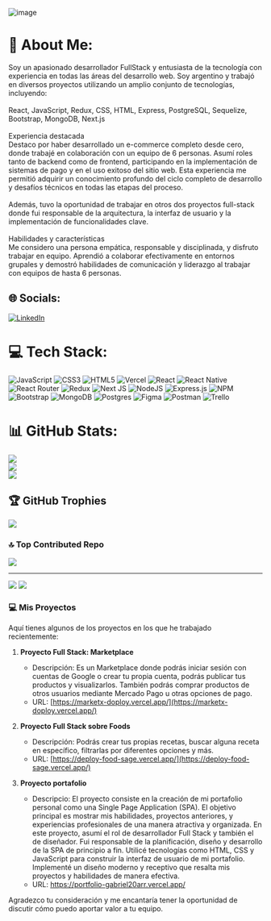 ![image](https://github.com/Gabriel20Arr/Gabriel20Arr/assets/113488932/9cf590f8-a77f-4150-96ed-0bf888bb328b)

# 💫 About Me:
Soy un apasionado desarrollador FullStack y entusiasta de la tecnología con experiencia en todas las áreas del desarrollo web. Soy argentino y trabajó en diversos proyectos utilizando un amplio conjunto de tecnologías, incluyendo:<br><br>React, JavaScript, Redux, CSS, HTML, Express, PostgreSQL, Sequelize, Bootstrap, MongoDB, Next.js<br><br>Experiencia destacada<br>Destaco por haber desarrollado un e-commerce completo desde cero, donde trabajé en colaboración con un equipo de 6 personas. Asumí roles tanto de backend como de frontend, participando en la implementación de sistemas de pago y en el uso exitoso del sitio web. Esta experiencia me permitió adquirir un conocimiento profundo del ciclo completo de desarrollo y desafíos técnicos en todas las etapas del proceso.<br><br>Además, tuvo la oportunidad de trabajar en otros dos proyectos full-stack donde fui responsable de la arquitectura, la interfaz de usuario y la implementación de funcionalidades clave.<br><br>Habilidades y características<br>Me considero una persona empática, responsable y disciplinada, y disfruto trabajar en equipo. Aprendió a colaborar efectivamente en entornos grupales y demostró habilidades de comunicación y liderazgo al trabajar con equipos de hasta 6 personas.


## 🌐 Socials:
[![LinkedIn](https://img.shields.io/badge/LinkedIn-%230077B5.svg?logo=linkedin&logoColor=white)](https://linkedin.com/in/https://www.linkedin.com/in/2002-gabriel-arroyo/) 

# 💻 Tech Stack:
![JavaScript](https://img.shields.io/badge/javascript-%23323330.svg?style=for-the-badge&logo=javascript&logoColor=%23F7DF1E) ![CSS3](https://img.shields.io/badge/css3-%231572B6.svg?style=for-the-badge&logo=css3&logoColor=white) ![HTML5](https://img.shields.io/badge/html5-%23E34F26.svg?style=for-the-badge&logo=html5&logoColor=white) ![Vercel](https://img.shields.io/badge/vercel-%23000000.svg?style=for-the-badge&logo=vercel&logoColor=white) ![React](https://img.shields.io/badge/react-%2320232a.svg?style=for-the-badge&logo=react&logoColor=%2361DAFB) ![React Native](https://img.shields.io/badge/react_native-%2320232a.svg?style=for-the-badge&logo=react&logoColor=%2361DAFB) ![React Router](https://img.shields.io/badge/React_Router-CA4245?style=for-the-badge&logo=react-router&logoColor=white) ![Redux](https://img.shields.io/badge/redux-%23593d88.svg?style=for-the-badge&logo=redux&logoColor=white) ![Next JS](https://img.shields.io/badge/Next-black?style=for-the-badge&logo=next.js&logoColor=white) ![NodeJS](https://img.shields.io/badge/node.js-6DA55F?style=for-the-badge&logo=node.js&logoColor=white) ![Express.js](https://img.shields.io/badge/express.js-%23404d59.svg?style=for-the-badge&logo=express&logoColor=%2361DAFB) ![NPM](https://img.shields.io/badge/NPM-%23000000.svg?style=for-the-badge&logo=npm&logoColor=white) ![Bootstrap](https://img.shields.io/badge/bootstrap-%23563D7C.svg?style=for-the-badge&logo=bootstrap&logoColor=white) ![MongoDB](https://img.shields.io/badge/MongoDB-%234ea94b.svg?style=for-the-badge&logo=mongodb&logoColor=white) ![Postgres](https://img.shields.io/badge/postgres-%23316192.svg?style=for-the-badge&logo=postgresql&logoColor=white) 	![Figma](https://img.shields.io/badge/figma-%23F24E1E.svg?style=for-the-badge&logo=figma&logoColor=white) ![Postman](https://img.shields.io/badge/Postman-FF6C37?style=for-the-badge&logo=postman&logoColor=white) ![Trello](https://img.shields.io/badge/Trello-%23026AA7.svg?style=for-the-badge&logo=Trello&logoColor=white)
# 📊 GitHub Stats:
![](https://github-readme-stats.vercel.app/api?username=Gabriel20Arr&theme=default&hide_border=true&include_all_commits=true&count_private=false)<br/>
![](https://github-readme-streak-stats.herokuapp.com/?user=Gabriel20Arr&theme=default&hide_border=true)<br/>
![](https://github-readme-stats.vercel.app/api/top-langs/?username=Gabriel20Arr&theme=default&hide_border=true&include_all_commits=true&count_private=false&layout=compact)

## 🏆 GitHub Trophies
![](https://github-profile-trophy.vercel.app/?username=Gabriel20Arr&theme=onedark&no-frame=false&no-bg=false&margin-w=4)

### 🔝 Top Contributed Repo
![](https://github-contributor-stats.vercel.app/api?username=Gabriel20Arr&limit=5&theme=nord&combine_all_yearly_contributions=true)

---
[![](https://visitcount.itsvg.in/api?id=Gabriel20Arr&icon=0&color=0)](https://visitcount.itsvg.in)
[![](https://visitcount.itsvg.in/api?id=Gabriel&label=Profile%20Views&color=1&icon=0&pretty=false)](https://visitcount.itsvg.in)
### 💻 Mis Proyectos

Aquí tienes algunos de los proyectos en los que he trabajado recientemente:

1. **Proyecto Full Stack: Marketplace**
   - Descripción: Es un Marketplace donde podrás iniciar sesión con cuentas de Google o crear tu propia cuenta, podrás publicar tus productos y visualizarlos. También podrás comprar productos de otros 
     usuarios mediante Mercado Pago u otras opciones de pago.
   - URL: [https://marketx-doploy.vercel.app/](https://marketx-doploy.vercel.app/)

2. **Proyecto Full Stack sobre Foods**
   - Descripción: Podrás crear tus propias recetas, buscar alguna receta en específico, filtrarlas por diferentes opciones y más.
   - URL: [https://deploy-food-sage.vercel.app/](https://deploy-food-sage.vercel.app/)

3. **Proyecto portafolio**
   - Descripcio:   El proyecto consiste en la creación de mi portafolio personal como una Single Page Application (SPA). El objetivo principal es mostrar mis habilidades, proyectos anteriores, y experiencias       profesionales de una manera atractiva y organizada.
     En este proyecto, asumí el rol de desarrollador Full Stack y también el de diseñador. Fui responsable de la planificación, diseño y desarrollo de la SPA de principio a fin.
     Utilicé tecnologías como HTML, CSS y JavaScript para construir la interfaz de usuario de mi portafolio. Implementé un diseño moderno y receptivo que resalta mis proyectos y habilidades de manera efectiva.
   - URL: https://portfolio-gabriel20arr.vercel.app/

Agradezco tu consideración y me encantaría tener la oportunidad de discutir cómo puedo aportar valor a tu equipo.


<!-- Proudly created with GPRM ( https://gprm.itsvg.in ) -->

